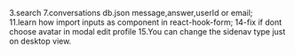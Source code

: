 3.search
7.conversations db.json message,answer,userId or email;  
11.learn how import inputs as component in react-hook-form;
14-fix if dont choose avatar in modal edit profile
15.You can change the sidenav type just on desktop view.